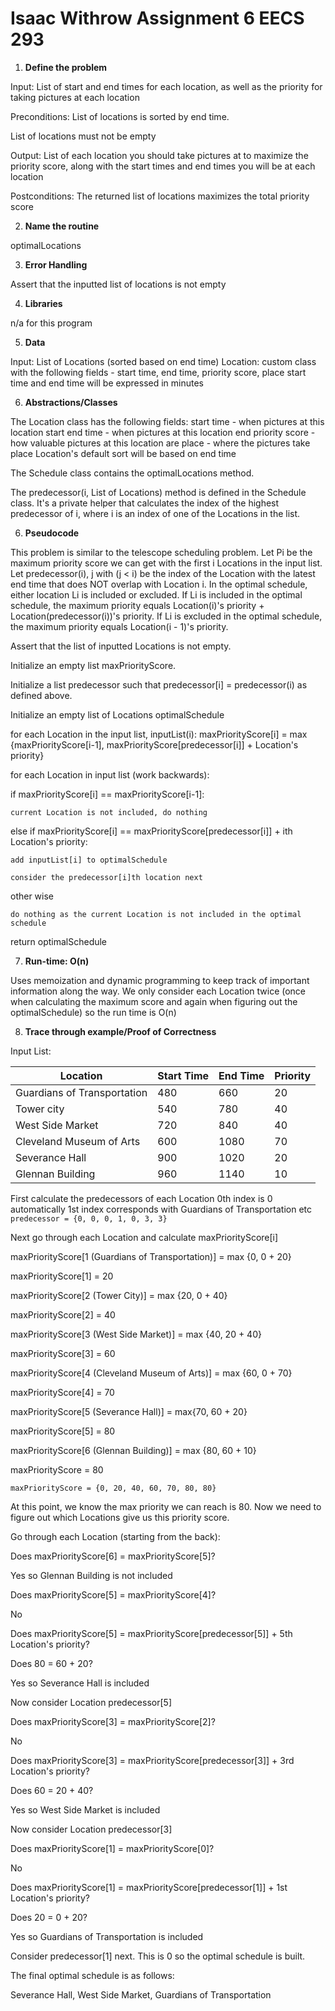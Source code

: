 # Isaac Withrow Assignment 6 EECS 293

1. **Define the problem**

  Input:
  List of start and end times for each location, as well as the priority for
  taking pictures at each location

  Preconditions:
  List of locations is sorted by end time.

  List of locations must not be empty

  Output:
  List of each location you should take pictures at to maximize the priority score,
  along with the start times and end times you will be at each location

  Postconditions:
  The returned list of locations maximizes the total priority score

2. **Name the routine**

  optimalLocations

3. **Error Handling**

  Assert that the inputted list of locations is not empty

4. **Libraries**

  n/a for this program

5. **Data**

  Input: List of Locations (sorted based on end time)
  Location: custom class with the following fields - start time,
  end time, priority score, place
  start time and end time will be expressed in minutes

6. **Abstractions/Classes**

The Location class has the following fields:
    start time - when pictures at this location start
    end time - when pictures at this location end
    priority score - how valuable pictures at this location are
    place - where the pictures take place
    Location's default sort will be based on end time

  The Schedule class contains the optimalLocations method.

  The predecessor(i, List of Locations) method is defined in the Schedule class. It's a private helper that calculates the index of the highest predecessor of i, where i is an index of one of the Locations in the list.



6. **Pseudocode**

  This problem is similar to the telescope scheduling problem. Let Pi be the
  maximum priority score we can get with the first i Locations in the input list.
  Let predecessor(i), j with (j < i) be the index of the Location
  with the latest end time that does NOT overlap with Location i. In the optimal
  schedule, either location Li is included or excluded.
  If Li is included in the optimal schedule, the maximum priority
  equals Location(i)'s priority + Location(predecessor(i))'s priority.
  If Li is excluded in the optimal schedule, the maximum priority equals
  Location(i - 1)'s priority.

  Assert that the list of inputted Locations is not empty.

  Initialize an empty list maxPriorityScore.

  Initialize a list predecessor such that predecessor[i] = predecessor(i) as defined above.

  Initialize an empty list of Locations optimalSchedule

  for each Location in the input list, inputList(i):
  maxPriorityScore[i] = max {maxPriorityScore[i-1], maxPriorityScore[predecessor[i]] + Location's priority}

  for each Location in input list (work backwards):

  if maxPriorityScore[i] == maxPriorityScore[i-1]:

    current Location is not included, do nothing

  else if maxPriorityScore[i] == maxPriorityScore[predecessor[i]] + ith Location's priority:

    add inputList[i] to optimalSchedule

    consider the predecessor[i]th location next

  other wise

    do nothing as the current Location is not included in the optimal schedule


  return optimalSchedule


7. **Run-time: O(n)**

  Uses memoization and dynamic programming to keep track of important information
  along the way. We only consider each Location twice (once when calculating the
  maximum score and again when figuring out the optimalSchedule) so the run time is
  O(n)


8. **Trace through example/Proof of Correctness**

  Input List:

  | Location | Start Time | End Time | Priority |
  | ----------- | ----------- | ----------- | ----------- |
  | Guardians of Transportation | 480 | 660 | 20 |
  | Tower city | 540 | 780 | 40 |
  | West Side Market | 720 | 840 | 40 |
  | Cleveland Museum of Arts | 600 | 1080 | 70 |
  | Severance Hall | 900 | 1020 | 20 |
  | Glennan Building | 960 | 1140 | 10 |

  First calculate the predecessors of each Location
  0th index is 0 automatically
  1st index corresponds with Guardians of Transportation etc
  `predecessor = {0, 0, 0, 1, 0, 3, 3}`

  Next go through each Location and calculate maxPriorityScore[i]

  maxPriorityScore[1 (Guardians of Transportation)] = max {0, 0 + 20}

  maxPriorityScore[1] = 20

  maxPriorityScore[2 (Tower City)] = max {20, 0 + 40}

  maxPriorityScore[2] = 40

  maxPriorityScore[3 (West Side Market)] = max {40, 20 + 40}

  maxPriorityScore[3] = 60

  maxPriorityScore[4 (Cleveland Museum of Arts)] = max {60, 0 + 70}

  maxPriorityScore[4] = 70

  maxPriorityScore[5 (Severance Hall)] = max{70, 60 + 20}

  maxPriorityScore[5] = 80

  maxPriorityScore[6 (Glennan Building)] = max {80, 60 + 10}

  maxPriorityScore = 80

  `maxPriorityScore = {0, 20, 40, 60, 70, 80, 80}`

  At this point, we know the max priority we can reach is 80. Now we need to
  figure out which Locations give us this priority score.

  Go through each Location (starting from the back):

  Does maxPriorityScore[6] = maxPriorityScore[5]?

  Yes so Glennan Building is not included

  Does maxPriorityScore[5] = maxPriorityScore[4]?

  No

  Does maxPriorityScore[5] = maxPriorityScore[predecessor[5]] + 5th Location's priority?

  Does 80 = 60 + 20?

  Yes so Severance Hall is included



  Now consider Location predecessor[5]

  Does maxPriorityScore[3] = maxPriorityScore[2]?

  No

  Does maxPriorityScore[3] = maxPriorityScore[predecessor[3]] + 3rd Location's priority?

  Does 60 = 20 + 40?

  Yes so West Side Market is included




  Now consider Location predecessor[3]

  Does maxPriorityScore[1] = maxPriorityScore[0]?

  No

  Does maxPriorityScore[1] = maxPriorityScore[predecessor[1]] + 1st Location's priority?

  Does 20 = 0 + 20?

  Yes so Guardians of Transportation is included

  Consider predecessor[1] next. This is 0 so the optimal schedule is built.

  The final optimal schedule is as follows:

  Severance Hall, West Side Market, Guardians of Transportation
